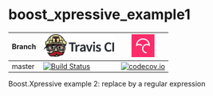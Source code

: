 # boost_xpressive_example1

Branch|[![Travis CI logo](TravisCI.png)](https://travis-ci.org)|[![Codecov logo](Codecov.png)](https://www.codecov.io)
---|---|---
master|[![Build Status](https://travis-ci.org/richelbilderbeek/boost_xpressive_example1.svg?branch=master)](https://travis-ci.org/richelbilderbeek/boost_xpressive_example1)|[![codecov.io](https://codecov.io/github/richelbilderbeek/boost_xpressive_example1/coverage.svg?branch=master)](https://codecov.io/github/richelbilderbeek/boost_xpressive_example1/branch/master)

Boost.Xpressive example 2: replace by a regular expression
